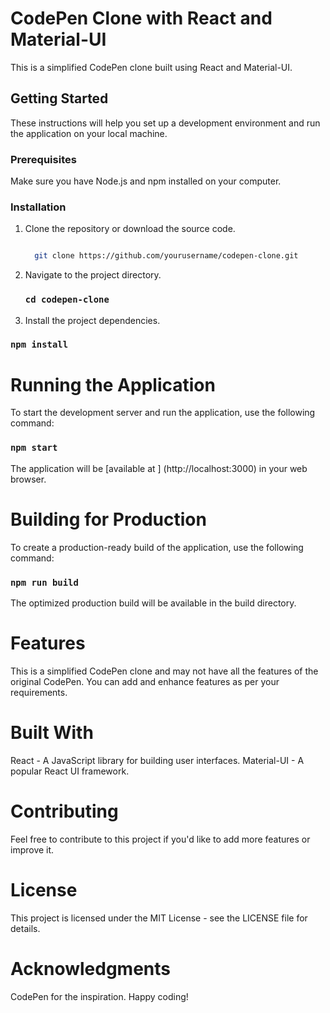 # CodePen Clone with React and Material-UI

This is a simplified CodePen clone built using React and Material-UI.

## Getting Started

These instructions will help you set up a development environment and run the application on your local machine.

### Prerequisites

Make sure you have Node.js and npm installed on your computer.

### Installation

1. Clone the repository or download the source code.

   ```bash

     git clone https://github.com/yourusername/codepen-clone.git

   ```

2. Navigate to the project directory.

   ### `cd codepen-clone`

3. Install the project dependencies.

### `npm install`

# Running the Application

To start the development server and run the application, use the following command:

### `npm start`

The application will be [available at ] (http://localhost:3000)  in your web browser.

# Building for Production

To create a production-ready build of the application, use the following command:

### `npm run build`

The optimized production build will be available in the build directory.

# Features

This is a simplified CodePen clone and may not have all the features of the original CodePen. You can add and enhance features as per your requirements.

# Built With
React - A JavaScript library for building user interfaces.
Material-UI - A popular React UI framework.

# Contributing
Feel free to contribute to this project if you'd like to add more features or improve it.

# License
This project is licensed under the MIT License - see the LICENSE file for details.

# Acknowledgments
CodePen for the inspiration.
Happy coding!
